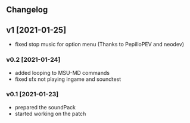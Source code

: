 ## Changelog 

## v1 [2021-01-25]
* fixed stop music for option menu (Thanks to PepilloPEV and neodev)

### v0.2 [2021-01-24]
* added looping to MSU-MD commands 
* fixed sfx not playing ingame and soundtest

### v0.1 [2021-01-23]
* prepared the soundPack 
* started working on the patch

